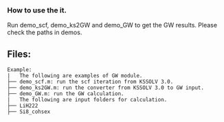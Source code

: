 ### How to use the it.
Run demo_scf, demo_ks2GW and demo_GW to get the GW results.
Please check the paths in demos.


## Files:
```
Example:
|   The following are examples of GW module.
├── demo_scf.m: run the scf iteration from KSSOLV 3.0. 
├── demo_ks2GW.m: run the converter from KSSOLV 3.0 to GW input. 
├── demo_GW.m: run the GW calculation.
|   The following are input folders for calculation.
├── LiH222
├── Si8_cohsex

```
#